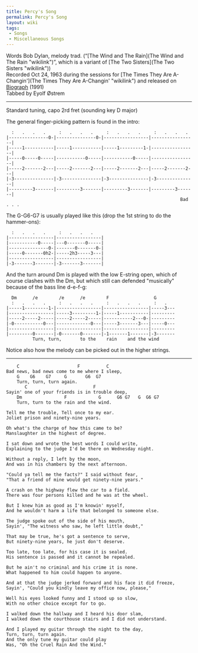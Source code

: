 ```yaml
---
title: Percy's Song
permalink: Percy's Song
layout: wiki
tags:
 - Songs
 - Miscellaneous Songs
---
```


Words Bob Dylan, melody trad. (“[The Wind and The
Rain](The Wind and The Rain "wikilink")”, which is a variant of [The Two
Sisters](The Two Sisters "wikilink"))  
Recorded Oct 24, 1963 during the sessions for [The Times They Are
A-Changin'](The Times They Are A-Changin' "wikilink") and released on
[Biograph](Biograph "wikilink") (1991)  
Tabbed by Eyolf Østrem

* * * * *

Standard tuning, capo 2rd fret (sounding key D major)

The general finger-picking pattern is found in the intro:

      :   .   .   .     :   .   .   .     :   .   .   .     :   .   .   .
    |---------------0-|---------------0-|-----------------|-----------------|
    |-----1-----------|-----1-----------|-----1---------1-|-----------------|
    |-----0-----0-----|-----------0-----|-----------0-----|-----------------|
    |-----2-------2---|-----2-------2---|-----2-------2---|-----2-------2---|
    |-3---------------|-3---------------|-3---------------|-3---------------|
    |---------3-------|---------3-------|---------3-------|---------3-------|
                                                                      Bad . . .

The G-G6-G7 is usually played like this (drop the 1st string to do the
hammer-ons):

      :   .   .   .     :   .   .   .
    |-----------------|-----------------|
    |-----------0-----|---0-------0-----|
    |---------------0-|-------0-------0-|
    |-----0-------0h2-|-----2h3-----3---|
    |-----------------|-----------------|
    |-3-------3-------|-3-------3-------|

And the turn around Dm is played with the low E-string open, which of
course clashes with the Dm, but which still can defended "musically"
because of the bass line d-e-f-g:

      Dm      /e        /e      /e        F                 G
      :   .   .   .     :   .   .   .     :   .   .   .     :   .
    |-----1---------1-|-----------------|-----------------|-----3---
    |-----------------|-----3---------1-|-----1-----------|---------
    |-----2-----2-----|-----2-----2-----|-----------2---0-|---------
    |-0-----------0---|-------------0---|-----3-------3---|-----0---
    |-----------------|-----------------|-----------------|---------
    |---------0-------|-0-------0-------|-1-------1-------|-3-------
              Turn, turn,       to the    rain    and the wind

Notice also how the melody can be picked out in the higher strings.

* * * * *

        C                      F          C
    Bad news, bad news come to me where I sleep,
        G    G6    G7     G       G6  G7
        Turn, turn, turn again.
           C                         F
    Sayin' one of your friends is in trouble deep,
        Dm                F            G      G6 G7   G  G6 G7
        Turn, turn to the rain and the wind.

    Tell me the trouble, Tell once to my ear.
    Joliet prison and ninety-nine years.

    Oh what's the charge of how this came to be?
    Manslaughter in the highest of degree.

    I sat down and wrote the best words I could write,
    Explaining to the judge I'd be there on Wednesday night.

    Without a reply, I left by the moon,
    And was in his chambers by the next afternoon.

    "Could ya tell me the facts?" I said without fear,
    "That a friend of mine would get ninety-nine years."

    A crash on the highway flew the car to a field.
    There was four persons killed and he was at the wheel.

    But I knew him as good as I'm knowin' myself,
    And he wouldn't harm a life that belonged to someone else.

    The judge spoke out of the side of his mouth,
    Sayin', "The witness who saw, he left little doubt,"

    That may be true, he's got a sentence to serve,
    But ninety-nine years, he just don't deserve.

    Too late, too late, for his case it is sealed.
    His sentence is passed and it cannot be repealed.

    But he ain't no criminal and his crime it is none.
    What happened to him could happen to anyone.

    And at that the judge jerked forward and his face it did freeze,
    Sayin', "Could you kindly leave my office now, please,"

    Well his eyes looked funny and I stood up so slow,
    With no other choice except for to go.

    I walked down the hallway and I heard his door slam,
    I walked down the courthouse stairs and I did not understand.

    And I played my guitar through the night to the day,
    Turn, turn, turn again.
    And the only tune my guitar could play
    Was, "Oh the Cruel Rain And the Wind."
